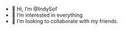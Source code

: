 - 👋 Hi, I’m @IndySof
- 👀 I’m interested in everything
- 💞️ I’m looking to collaborate with my friends.

<!---
IndySof/IndySof is a ✨ special ✨ repository because its `README.md` (this file) appears on your GitHub profile.
You can click the Preview link to take a look at your changes.
--->

